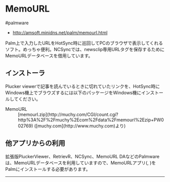 
# MemoURL

#palmware

* http://amsoft.minidns.net/palm/memourl.html


Palm上で入力したURLをHotSync時に巡回してPCのブラウザで表示してくれるソフト。めっちゃ便利。NCSyncでは、newsclip専用URLタグを保存するためにMemoURLデータベースを借用しています。


## インストーラ

Plucker viewerで記事を読んでいるときに切れていたリンクを、HotSync時にWindows機上でブラウズするには以下のパッケージをWindows機にインストールしてください。

<dl>
  <dt>MemoURL</dt><dd>[memourl.zip](http://muchy.com/CGI/count.cgi?http%3A%2F%2Fmuchy%2Ecom%2Fdata%2Fmemourl%2Ezip+PW002769) ([muchy.com](http://www.muchy.com)より)
</dd>
</dl>

## 他アプリからの利用

拡張版PluckerViewer、RetrievR、NCSync、MemoURL DAなどのPalmwareは、MemoURLデータベースを利用していますので、MemoURLアプリ([](storage:MemoURL/MemoUrl.prc), [](storage:MemoURL/MemoURL_Search_US.pdb))をPalmにインストールする必要があります。

----

[](storage:MemoURL/MemoUrl.prc)

[](storage:MemoURL/MemoURL_Search_US.pdb)








